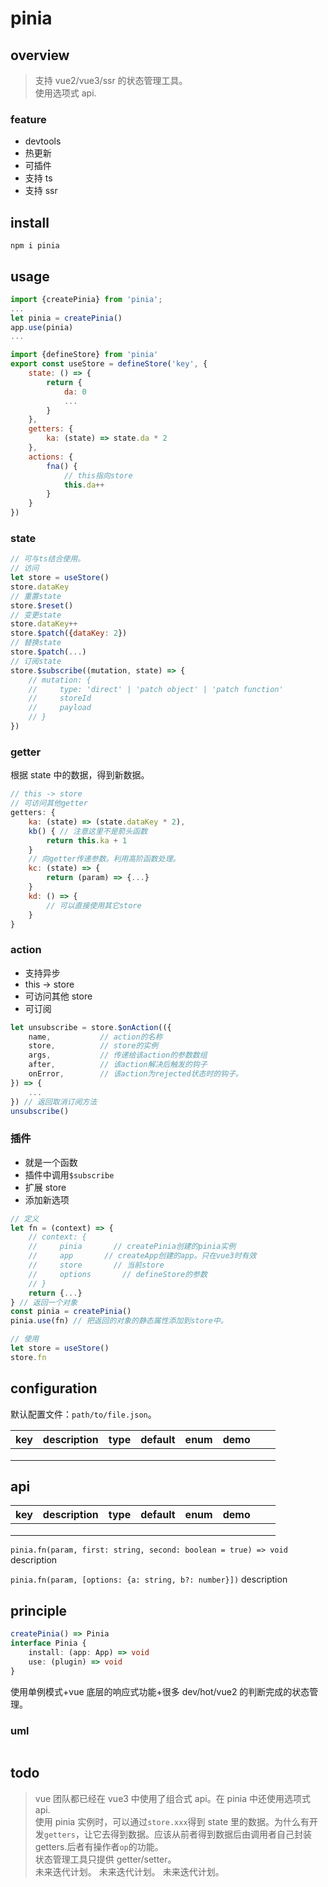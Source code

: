 # pinia

## overview

> 支持 vue2/vue3/ssr 的状态管理工具。  
> 使用选项式 api.

### feature

- devtools
- 热更新
- 可插件
- 支持 ts
- 支持 ssr

## install

`npm i pinia`

## usage

```js
import {createPinia} from 'pinia';
...
let pinia = createPinia()
app.use(pinia)
...
```

```js
import {defineStore} from 'pinia'
export const useStore = defineStore('key', {
    state: () => {
        return {
            da: 0
            ...
        }
    },
    getters: {
        ka: (state) => state.da * 2
    },
    actions: {
        fna() {
            // this指向store
            this.da++
        }
    }
})
```

### state

```js
// 可与ts结合使用。
// 访问
let store = useStore()
store.dataKey
// 重置state
store.$reset()
// 变更state
store.dataKey++
store.$patch({dataKey: 2})
// 替换state
store.$patch(...)
// 订阅state
store.$subscribe((mutation, state) => {
    // mutation: {
    //     type: 'direct' | 'patch object' | 'patch function'
    //     storeId
    //     payload
    // }
})
```

### getter

根据 state 中的数据，得到新数据。

```js
// this -> store
// 可访问其他getter
getters: {
    ka: (state) => (state.dataKey * 2),
    kb() { // 注意这里不是箭头函数
        return this.ka + 1
    }
    // 向getter传递参数。利用高阶函数处理。
    kc: (state) => {
        return (param) => {...}
    }
    kd: () => {
        // 可以直接使用其它store
    }
}
```

### action

- 支持异步
- this -> store
- 可访问其他 store
- 可订阅

```js
let unsubscribe = store.$onAction(({
    name,           // action的名称
    store,          // store的实例
    args,           // 传递给该action的参数数组
    after,          // 该action解决后触发的钩子
    onError,        // 该action为rejected状态时的钩子。
}) => {
    ...
}) // 返回取消订阅方法
unsubscribe()
```

### 插件

- 就是一个函数
- 插件中调用`$subscribe`
- 扩展 store
- 添加新选项

```js
// 定义
let fn = (context) => {
    // context: {
    //     pinia       // createPinia创建的pinia实例
    //     app       // createApp创建的app。只在vue3时有效
    //     store       // 当前store
    //     options       // defineStore的参数
    // }
    return {...}
} // 返回一个对象
const pinia = createPinia()
pinia.use(fn) // 把返回的对象的静态属性添加到store中。
```

```js
// 使用
let store = useStore()
store.fn
```

## configuration

默认配置文件：`path/to/file.json`。

<!-- prettier-ignore-start -->
|key|description|type|default|enum|demo|||
|-|-|-|-|-|-|-|-|
|||||||||
|||||||||
|||||||||
<!-- prettier-ignore-end -->

## api

<!-- prettier-ignore-start -->
|key|description|type|default|enum|demo|||
|-|-|-|-|-|-|-|-|
|||||||||
|||||||||
|||||||||
<!-- prettier-ignore-end -->

`pinia.fn(param, first: string, second: boolean = true) => void`
description

`pinia.fn(param, [options: {a: string, b?: number}])`
description

## principle

```ts
createPinia() => Pinia
interface Pinia {
    install: (app: App) => void
    use: (plugin) => void
}
```

使用单例模式+vue 底层的响应式功能+很多 dev/hot/vue2 的判断完成的状态管理。

### uml

```

```

## todo

> vue 团队都已经在 vue3 中使用了组合式 api。在 pinia 中还使用选项式 api.  
> 使用 pinia 实例时，可以通过`store.xxx`得到 state 里的数据。为什么有开发`getters`，让它去得到数据。应该从前者得到数据后由调用者自己封装 getters.后者有操作者`op`的功能。  
> 状态管理工具只提供 getter/setter。  
> 未来迭代计划。
> 未来迭代计划。
> 未来迭代计划。
